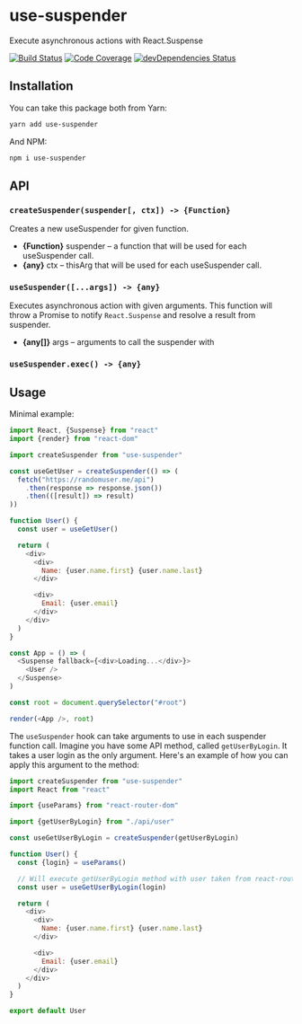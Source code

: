 # use-suspender

Execute asynchronous actions with React.Suspense

[![Build Status](https://travis-ci.org/octet-stream/use-suspender.svg?branch=master)](https://travis-ci.org/octet-stream/use-suspender)
[![Code Coverage](https://codecov.io/github/octet-stream/use-suspender/coverage.svg?branch=master)](https://codecov.io/github/octet-stream/use-suspender?branch=master)
[![devDependencies Status](https://david-dm.org/octet-stream/use-suspender/dev-status.svg)](https://david-dm.org/octet-stream/use-suspender?type=dev)

## Installation

You can take this package both from Yarn:

```sh
yarn add use-suspender
```

And NPM:

```sh
npm i use-suspender
```

## API

### `createSuspender(suspender[, ctx]) -> {Function}`

Creates a new useSuspender for given function.

- **{Function}** suspender – a function that will be used for each useSuspender call.
- **{any}** ctx – thisArg that will be used for each useSuspender call.

### `useSuspender([...args]) -> {any}`

Executes asynchronous action with given arguments.
This function will throw a Promise to notify `React.Suspense`
and resolve a result from suspender.

- **{any[]}** args – arguments to call the suspender with

### `useSuspender.exec() -> {any}`

## Usage

Minimal example:

```js
import React, {Suspense} from "react"
import {render} from "react-dom"

import createSuspender from "use-suspender"

const useGetUser = createSuspender(() => (
  fetch("https://randomuser.me/api")
    .then(response => response.json())
    .then(([result]) => result)
))

function User() {
  const user = useGetUser()

  return (
    <div>
      <div>
        Name: {user.name.first} {user.name.last}
      </div>

      <div>
        Email: {user.email}
      </div>
    </div>
  )
}

const App = () => (
  <Suspense fallback={<div>Loading...</div>}>
    <User />
  </Suspense>
)

const root = document.querySelector("#root")

render(<App />, root)
```

The `useSuspender` hook can take arguments to use in each suspender function call.
Imagine you have some API method, called `getUserByLogin`. It takes a user login
as the only argument. Here's an example of how you can apply this argument to the method:

```js
import createSuspender from "use-suspender"
import React from "react"

import {useParams} from "react-router-dom"

import {getUserByLogin} from "./api/user"

const useGetUserByLogin = createSuspender(getUserByLogin)

function User() {
  const {login} = useParams()

  // Will execute getUserByLogin method with user taken from react-router-dom
  const user = useGetUserByLogin(login)

  return (
    <div>
      <div>
        Name: {user.name.first} {user.name.last}
      </div>

      <div>
        Email: {user.email}
      </div>
    </div>
  )
}

export default User
```
